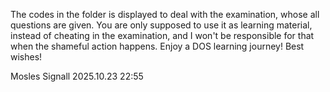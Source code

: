 The codes in the folder is displayed to deal with the examination, whose all questions are given.
You are only supposed to use it as learning material, instead of cheating in the examination, and I won't be responsible for that when the shameful action happens.
Enjoy a DOS learning journey! Best wishes!

Mosles Signall
2025.10.23 22:55
